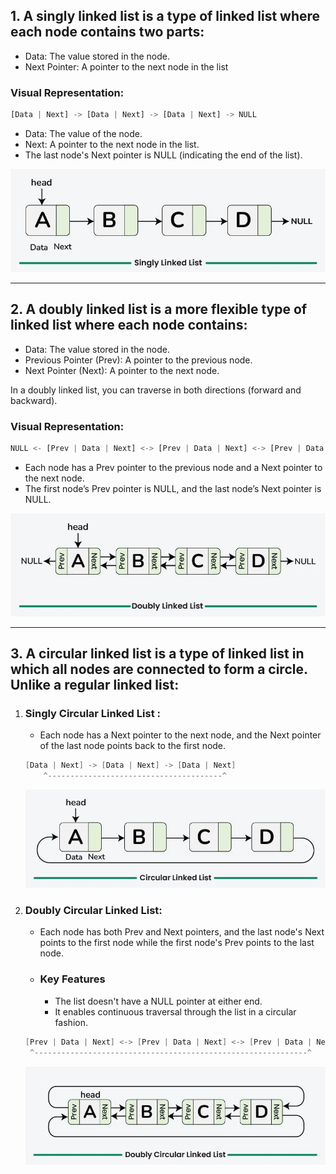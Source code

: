 ## 1. A singly linked list is a type of linked list where each node contains two parts:

- Data: The value stored in the node.
- Next Pointer: A pointer to the next node in the list

### Visual Representation:

```py
[Data | Next] -> [Data | Next] -> [Data | Next] -> NULL
```

- Data: The value of the node.
- Next: A pointer to the next node in the list.
- The last node's Next pointer is NULL (indicating the end of the list).

![Singly Linked List](images/singly.png)

---

## 2. A doubly linked list is a more flexible type of linked list where each node contains:

- Data: The value stored in the node.
- Previous Pointer (Prev): A pointer to the previous node.
- Next Pointer (Next): A pointer to the next node.

In a doubly linked list, you can traverse in both directions (forward and backward).

### Visual Representation:

```py
NULL <- [Prev | Data | Next] <-> [Prev | Data | Next] <-> [Prev | Data | Next] -> NULL
```

- Each node has a Prev pointer to the previous node and a Next pointer to the next node.
- The first node’s Prev pointer is NULL, and the last node’s Next pointer is NULL.

![Doubly Linked List](images/doubly.png)

---

## 3. A circular linked list is a type of linked list in which all nodes are connected to form a circle. Unlike a regular linked list:

1. ### Singly Circular Linked List :

   - Each node has a Next pointer to the next node, and the Next pointer of the last node points back to the first node.

   ```powershell
   [Data | Next] -> [Data | Next] -> [Data | Next]
       ^---------------------------------------^
   ```

   ![Singly Circular Linked List](images/circular.png)

2. ### Doubly Circular Linked List:
   - Each node has both Prev and Next pointers, and the last node's Next points to the first node while the first node's Prev points to the last node.
   - ### Key Features
     - The list doesn't have a NULL pointer at either end.
     - It enables continuous traversal through the list in a circular fashion.
   ```powershell
   [Prev | Data | Next] <-> [Prev | Data | Next] <-> [Prev | Data | Next]
    ^-------------------------------------------------------------^
   ```
   ![Singly Circular Linked List](images/doubly_circular.png)
